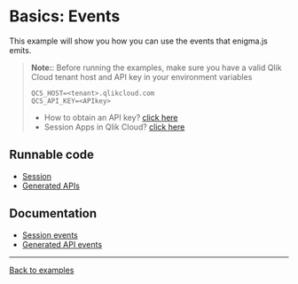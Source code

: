 # Basics: Events

This example will show you how you can use the events that enigma.js emits.

> **Note:**: Before running the examples, make sure you have a valid Qlik Cloud tenant host and API key in your environment variables
> ```
> QCS_HOST=<tenant>.qlikcloud.com
> QCS_API_KEY=<APIkey>
> ```
> - How to obtain an API key? [click here](https://qlik.dev/tutorials/generate-your-first-api-key)
> - Session Apps in Qlik Cloud? [click here](https://qlik.dev/apis/json-rpc/qix#session-apps)

## Runnable code

* [Session](./session.js)
* [Generated APIs](./generated-apis.js)

## Documentation

* [Session events](/docs/api.md#event-opened)
* [Generated API events](/docs/api.md#event-changed)

---

[Back to examples](/examples/README.md#runnable-examples)
